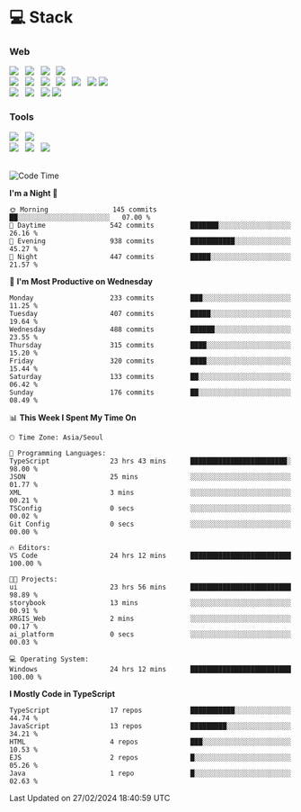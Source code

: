 <h1>💻 Stack</h1>
<div>
 <h3>Web</h3>
 <!-- badge : https://shields.io/ -->
 <!-- icon : https://simpleicons.org/?q=Get -->
 <img src="https://img.shields.io/badge/HTML5-e74c3c?style=flat-square&logo=HTML5&logoColor=white"/> &nbsp 
 <img src="https://img.shields.io/badge/CSS3-0A84FF?style=flat-square&logo=CSS3&logoColor=white"/> &nbsp 
 <img src="https://img.shields.io/badge/JavaScript-FFCD11?style=flat-square&logo=JavaScript&logoColor=white"/> &nbsp 
 <img src="https://img.shields.io/badge/TypeScript-3075C0?style=flat-square&logo=TypeScript&logoColor=white"/>
 <br/>
 <img src="https://img.shields.io/badge/Next-000000?style=flat-square&logo=nextdotjs&logoColor=white"/> &nbsp 
 <img src="https://img.shields.io/badge/React-00BCF6?style=flat-square&logo=React&logoColor=white"/> &nbsp 
 <img src="https://img.shields.io/badge/Redux-764ABC?style=flat-square&logo=Redux&logoColor=white"/> &nbsp
 <img src="https://img.shields.io/badge/Recoil-3578E5?style=flat-square&logo=recoil&logoColor=white"/> &nbsp
 <img src="https://img.shields.io/badge/React-Query-FF4154?style=flat-square&logo=reactquery&logoColor=white"/> &nbsp 
 <img src="https://img.shields.io/badge/styled%2Dcomponents-DB7093?style=flat-square&logo=styled%2Dcomponents&logoColor=white"/>
 <img src="https://img.shields.io/badge/CSS Modules-000000?style=flat-square&logo=CSS Modules&logoColor=white"/> &nbsp 
 <br/>
 <img src="https://img.shields.io/badge/Node-339933?style=flat-square&logo=Node.js&logoColor=white"/> &nbsp 
 <img src="https://img.shields.io/badge/Express-000000?style=flat-square&logo=Express&logoColor=white"/> &nbsp 
 <img src="https://img.shields.io/badge/MongoDB-47A248?style=flat-square&logo=MongoDB&logoColor=white"/>
 <img src="https://img.shields.io/badge/MariaDB-003545?style=flat-square&logo=mariadb&logoColor=white"/>
 
 <h3>Tools</h3>
 <img src="https://img.shields.io/badge/Visual Studio Code-007ACC?style=flat-square&logo=Visual Studio Code&logoColor=white"/> &nbsp 
 <img src="https://img.shields.io/badge/Postman-FF6C37?style=flat-square&logo=Postman&logoColor=white"/> &nbsp
 <br>
 <img src="https://img.shields.io/badge/Adobe Photoshop-31A8FF?style=flat-square&logo=Adobe Photoshop&logoColor=white"/> &nbsp 
 <img src="https://img.shields.io/badge/Adobe Illustrator-FF9A00?style=flat-square&logo=Adobe Illustrator&logoColor=white"/> &nbsp 
 <img src="https://img.shields.io/badge/Figma-F24E1E?style=flat-square&logo=Figma&logoColor=white"/> &nbsp
</div>

<br>

<!--START_SECTION:waka-->
![Code Time](http://img.shields.io/badge/Code%20Time-918%20hrs%2014%20mins-blue)

**I'm a Night 🦉** 

```text
🌞 Morning                145 commits         ██░░░░░░░░░░░░░░░░░░░░░░░   07.00 % 
🌆 Daytime                542 commits         ███████░░░░░░░░░░░░░░░░░░   26.16 % 
🌃 Evening                938 commits         ███████████░░░░░░░░░░░░░░   45.27 % 
🌙 Night                  447 commits         █████░░░░░░░░░░░░░░░░░░░░   21.57 % 
```
📅 **I'm Most Productive on Wednesday** 

```text
Monday                   233 commits         ███░░░░░░░░░░░░░░░░░░░░░░   11.25 % 
Tuesday                  407 commits         █████░░░░░░░░░░░░░░░░░░░░   19.64 % 
Wednesday                488 commits         ██████░░░░░░░░░░░░░░░░░░░   23.55 % 
Thursday                 315 commits         ████░░░░░░░░░░░░░░░░░░░░░   15.20 % 
Friday                   320 commits         ████░░░░░░░░░░░░░░░░░░░░░   15.44 % 
Saturday                 133 commits         ██░░░░░░░░░░░░░░░░░░░░░░░   06.42 % 
Sunday                   176 commits         ██░░░░░░░░░░░░░░░░░░░░░░░   08.49 % 
```


📊 **This Week I Spent My Time On** 

```text
🕑︎ Time Zone: Asia/Seoul

💬 Programming Languages: 
TypeScript               23 hrs 43 mins      ████████████████████████░   98.00 % 
JSON                     25 mins             ░░░░░░░░░░░░░░░░░░░░░░░░░   01.77 % 
XML                      3 mins              ░░░░░░░░░░░░░░░░░░░░░░░░░   00.21 % 
TSConfig                 0 secs              ░░░░░░░░░░░░░░░░░░░░░░░░░   00.02 % 
Git Config               0 secs              ░░░░░░░░░░░░░░░░░░░░░░░░░   00.00 % 

🔥 Editors: 
VS Code                  24 hrs 12 mins      █████████████████████████   100.00 % 

🐱‍💻 Projects: 
ui                       23 hrs 56 mins      █████████████████████████   98.89 % 
storybook                13 mins             ░░░░░░░░░░░░░░░░░░░░░░░░░   00.91 % 
XRGIS_Web                2 mins              ░░░░░░░░░░░░░░░░░░░░░░░░░   00.17 % 
ai_platform              0 secs              ░░░░░░░░░░░░░░░░░░░░░░░░░   00.03 % 

💻 Operating System: 
Windows                  24 hrs 12 mins      █████████████████████████   100.00 % 
```

**I Mostly Code in TypeScript** 

```text
TypeScript               17 repos            ███████████░░░░░░░░░░░░░░   44.74 % 
JavaScript               13 repos            █████████░░░░░░░░░░░░░░░░   34.21 % 
HTML                     4 repos             ███░░░░░░░░░░░░░░░░░░░░░░   10.53 % 
EJS                      2 repos             █░░░░░░░░░░░░░░░░░░░░░░░░   05.26 % 
Java                     1 repo              █░░░░░░░░░░░░░░░░░░░░░░░░   02.63 % 
```




 Last Updated on 27/02/2024 18:40:59 UTC
<!--END_SECTION:waka-->

